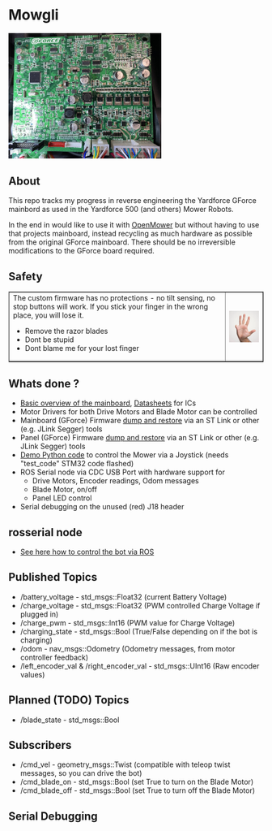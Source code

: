 # Mowgli

<img src="./images/gforce.jpg" width="60%"/>


## About

This repo tracks my progress in reverse engineering the Yardforce GForce mainbord as used in the Yardforce 500 (and others) Mower Robots.

In the end in would like to use it with [OpenMower](https://github.com/ClemensElflein/OpenMower) but without having to use that projects mainboard, instead recycling as much hardware as possible from the original GForce mainboard. 
There should be no irreversible modifications to the GForce board required.

## Safety
<table border=1>
   <tr>
      <td>
The custom firmware has no protections - no tilt sensing, no stop buttons will work. If you stick your finger in the wrong place, you will lose it.<p>
         <ul>
<li>Remove the razor blades
<li>Dont be stupid
<li> Dont blame me for your lost finger
         </ul>
      </td>
      <td>
         <img src="./images/finger.png" align="right" width="150px"/>
      </td>
   </tr>
</table>

## Whats done ?

- [Basic overview of the mainboard](./Kicad), [Datasheets](./Datasheets) for ICs
- Motor Drivers for both Drive Motors and Blade Motor can be controlled
- Mainboard (GForce) Firmware [dump and restore](./stm32/mainboard_firmware) via an ST Link or other (e.g. JLink Segger) tools
- Panel (GForce) Firmware [dump and restore](./stm32/panel_firmware) via an ST Link or other (e.g. JLink Segger) tools
- [Demo Python code](./playground/) to control the Mower via a Joystick (needs "test_code" STM32 code flashed)
- ROS Serial node via CDC USB Port with hardware support for
   - Drive Motors, Encoder readings, Odom messages
   - Blade Motor, on/off
   - Panel LED control
- Serial debugging on the unused (red) J18 header

## rosserial node

- [See here how to control the bot via ROS](stm32/ros_usbnode)

## Published Topics

- /battery_voltage - std_msgs::Float32 (current Battery Voltage)
- /charge_voltage - std_msgs::Float32 (PWM controlled Charge Voltage if plugged in)
- /charge_pwm - std_msgs::Int16 (PWM value for Charge Voltage)
- /charging_state - std_msgs::Bool (True/False depending on if the bot is charging)
- /odom - nav_msgs::Odometry (Odometry messages, from motor controller feedback)
- /left_encoder_val & /right_encoder_val - std_msgs::UInt16 (Raw encoder values)
## Planned (TODO) Topics
- /blade_state - std_msgs::Bool

## Subscribers
- /cmd_vel - geometry_msgs::Twist (compatible with teleop twist messages, so you can drive the bot)
- /cmd_blade_on - std_msgs::Bool (set True to turn on the Blade Motor)
- /cmd_blade_off - std_msgs::Bool (set True to turn off the Blade Motor)

## Serial Debugging



